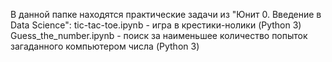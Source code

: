 В данной папке находятся практические задачи из "Юнит 0. Введение в Data Science":
tic-tac-toe.ipynb - игра в крестики-нолики (Python 3)
Guess_the_number.ipynb - поиск за наименьшее количество попыток загаданного компьютером числа (Python 3)